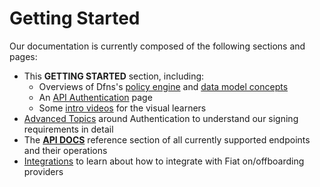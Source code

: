 # Getting Started

Our documentation is currently composed of the following sections and pages:

* This **GETTING STARTED** section, including:
  * Overviews of Dfns's [policy engine](PolicyEngineIntro.md) and [data model concepts](DataModelConcepts.md)
  * An [API Authentication](authentication-authorization.md) page
  * Some [intro videos](Videos.md) for the visual learners
* [Advanced Topics](../advanced-topics/authentication/) around Authentication to understand our signing requirements in detail
* The [**API DOCS**](../api-docs/) reference section of all currently supported endpoints and their operations
* [Integrations](../integrations/fiat-on-offboarding.md) to learn about how to integrate with Fiat on/offboarding providers
